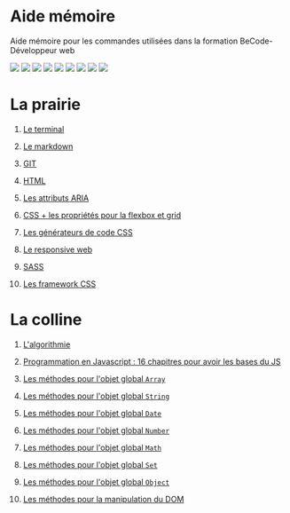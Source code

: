 # Aide mémoire

Aide mémoire pour les commandes utilisées dans la formation BeCode-Développeur web

![](https://img.shields.io/badge/GitHub-100070?style=for-the-badge&logo=github&logoColor=white)
![](https://img.shields.io/badge/Git-E34F26?style=for-the-badge&logo=git&logoColor=white)
![](https://img.shields.io/badge/VScode-777CB4?style=for-the-badge&logo=VScode&logoColor=white)
![](https://img.shields.io/badge/HTML-239120?style=for-the-badge&logo=html5&logoColor=white)
![](https://img.shields.io/badge/CSS3-1572B6?style=for-the-badge&logo=css3&logoColor=white)
![](https://img.shields.io/badge/Sass-CC6699?style=for-the-badge&logo=sass&logoColor=white)
![](https://img.shields.io/badge/JavaScript-F7DF1E?style=for-the-badge&logo=javascript&logoColor=black)
![](https://img.shields.io/badge/PHP-777BB4?style=for-the-badge&logo=php&logoColor=white)
![](https://img.shields.io/badge/MySQL-184782F?style=for-the-badge&logo=mysql&logoColor=white)




# La prairie

1. [Le terminal](https://github.com/CalcagnoLoic/aide_memoire/blob/main/R%C3%A9pertoire/terminal.md)

2. [Le markdown](https://github.com/CalcagnoLoic/aide_memoire/blob/main/R%C3%A9pertoire/markdown.md)

3. [GIT](https://github.com/CalcagnoLoic/aide_memoire/blob/main/R%C3%A9pertoire/git.md)

4. [HTML](https://github.com/CalcagnoLoic/aide_memoire/blob/main/R%C3%A9pertoire/html.md)

5. [Les attributs ARIA](https://github.com/CalcagnoLoic/aide_memoire/blob/main/R%C3%A9pertoire/aria.md)

6. [CSS + les propriétés pour la flexbox et grid](https://github.com/CalcagnoLoic/aide_memoire/blob/main/R%C3%A9pertoire/css.md)

7. [Les générateurs de code CSS](https://github.com/CalcagnoLoic/aide_memoire/blob/main/R%C3%A9pertoire/css_outils.md)

8. [Le responsive web](https://github.com/CalcagnoLoic/aide_memoire/blob/main/R%C3%A9pertoire/responsive.md)

9. [SASS](https://github.com/CalcagnoLoic/aide_memoire/blob/main/R%C3%A9pertoire/sass.md)

10. [Les framework CSS](https://github.com/CalcagnoLoic/aide_memoire/blob/main/R%C3%A9pertoire/framework.md)

# La colline 

1. [L'algorithmie](https://github.com/CalcagnoLoic/aide_memoire/blob/main/R%C3%A9pertoire/algorithmie.md)

2. [Programmation en Javascript : 16 chapitres pour avoir les bases du JS](https://github.com/CalcagnoLoic/aide_memoire/blob/main/R%C3%A9pertoire/js.md)

3. [Les méthodes pour l'objet global `Array`](https://github.com/CalcagnoLoic/aide_memoire/blob/main/R%C3%A9pertoire/array_meth.md)

4. [Les méthodes pour l'objet global `String`](https://github.com/CalcagnoLoic/aide_memoire/blob/main/R%C3%A9pertoire/string_meth.md)

5. [Les méthodes pour l'objet global `Date`](https://github.com/CalcagnoLoic/aide_memoire/blob/main/R%C3%A9pertoire/date_meth.md)

6. [Les méthodes pour l'objet global `Number`](https://github.com/CalcagnoLoic/aide_memoire/blob/main/R%C3%A9pertoire/nombre_meth.md)

7. [Les méthodes pour l'objet global `Math`](https://github.com/CalcagnoLoic/aide_memoire/blob/main/R%C3%A9pertoire/math_meth.md)

8. [Les méthodes pour l'objet global `Set`](https://github.com/CalcagnoLoic/aide_memoire/blob/main/R%C3%A9pertoire/set_meth.md)

9. [Les méthodes pour l'objet global `Object`](https://github.com/CalcagnoLoic/aide_memoire/blob/main/R%C3%A9pertoire/object_meth.md)

10. [Les méthodes pour la manipulation du DOM](https://github.com/CalcagnoLoic/aide_memoire/blob/main/R%C3%A9pertoire/dom_meth.md)
